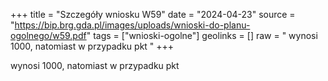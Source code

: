 +++
title = "Szczegóły wniosku W59"
date = "2024-04-23"
source = "https://bip.brg.gda.pl/images/uploads/wnioski-do-planu-ogolnego/w59.pdf"
tags = ["wnioski-ogolne"]
geolinks = []
raw = " wynosi 1000, natomiast w przypadku pkt "
+++

 wynosi 1000, natomiast w przypadku pkt 



